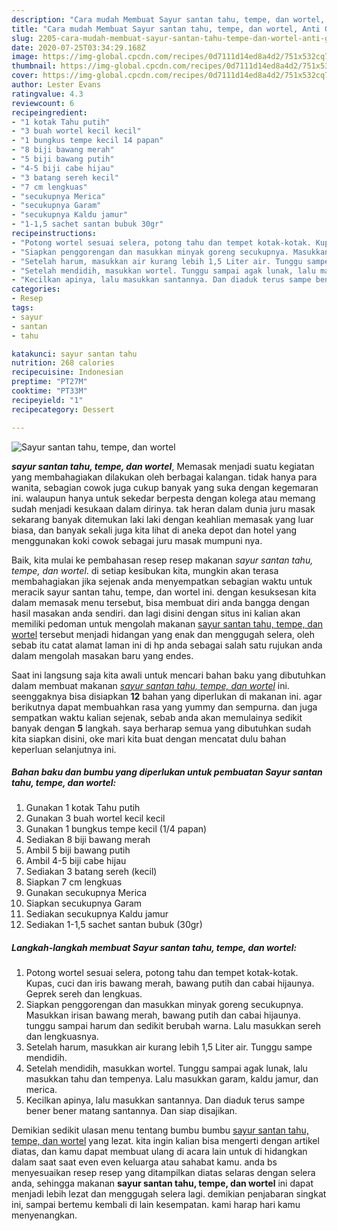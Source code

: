 ```yaml
---
description: "Cara mudah Membuat Sayur santan tahu, tempe, dan wortel, Anti Gagal"
title: "Cara mudah Membuat Sayur santan tahu, tempe, dan wortel, Anti Gagal"
slug: 2205-cara-mudah-membuat-sayur-santan-tahu-tempe-dan-wortel-anti-gagal
date: 2020-07-25T03:34:29.168Z
image: https://img-global.cpcdn.com/recipes/0d7111d14ed8a4d2/751x532cq70/sayur-santan-tahu-tempe-dan-wortel-foto-resep-utama.jpg
thumbnail: https://img-global.cpcdn.com/recipes/0d7111d14ed8a4d2/751x532cq70/sayur-santan-tahu-tempe-dan-wortel-foto-resep-utama.jpg
cover: https://img-global.cpcdn.com/recipes/0d7111d14ed8a4d2/751x532cq70/sayur-santan-tahu-tempe-dan-wortel-foto-resep-utama.jpg
author: Lester Evans
ratingvalue: 4.3
reviewcount: 6
recipeingredient:
- "1 kotak Tahu putih"
- "3 buah wortel kecil kecil"
- "1 bungkus tempe kecil 14 papan"
- "8 biji bawang merah"
- "5 biji bawang putih"
- "4-5 biji cabe hijau"
- "3 batang sereh kecil"
- "7 cm lengkuas"
- "secukupnya Merica"
- "secukupnya Garam"
- "secukupnya Kaldu jamur"
- "1-1,5 sachet santan bubuk 30gr"
recipeinstructions:
- "Potong wortel sesuai selera, potong tahu dan tempet kotak-kotak. Kupas, cuci dan iris bawang merah, bawang putih dan cabai hijaunya. Geprek sereh dan lengkuas."
- "Siapkan penggorengan dan masukkan minyak goreng secukupnya. Masukkan irisan bawang merah, bawang putih dan cabai hijaunya. tunggu sampai harum dan sedikit berubah warna. Lalu masukkan sereh dan lengkuasnya."
- "Setelah harum, masukkan air kurang lebih 1,5 Liter air. Tunggu sampe mendidih."
- "Setelah mendidih, masukkan wortel. Tunggu sampai agak lunak, lalu masukkan tahu dan tempenya. Lalu masukkan garam, kaldu jamur, dan merica."
- "Kecilkan apinya, lalu masukkan santannya. Dan diaduk terus sampe bener bener matang santannya. Dan siap disajikan."
categories:
- Resep
tags:
- sayur
- santan
- tahu

katakunci: sayur santan tahu 
nutrition: 268 calories
recipecuisine: Indonesian
preptime: "PT27M"
cooktime: "PT33M"
recipeyield: "1"
recipecategory: Dessert

---
```



![Sayur santan tahu, tempe, dan wortel](https://img-global.cpcdn.com/recipes/0d7111d14ed8a4d2/751x532cq70/sayur-santan-tahu-tempe-dan-wortel-foto-resep-utama.jpg)

<b><i>sayur santan tahu, tempe, dan wortel</i></b>, Memasak menjadi suatu kegiatan yang membahagiakan dilakukan oleh berbagai kalangan. tidak hanya para wanita, sebagian cowok juga cukup banyak yang suka dengan kegemaran ini. walaupun hanya untuk sekedar berpesta dengan kolega atau memang sudah menjadi kesukaan dalam dirinya. tak heran dalam dunia juru masak sekarang banyak ditemukan laki laki dengan keahlian memasak yang luar biasa, dan banyak sekali juga kita lihat di aneka depot dan hotel yang menggunakan koki cowok sebagai juru masak mumpuni nya.

Baik, kita mulai ke pembahasan resep resep makanan <i>sayur santan tahu, tempe, dan wortel</i>. di setiap kesibukan kita, mungkin akan terasa membahagiakan jika sejenak anda menyempatkan sebagian waktu untuk meracik sayur santan tahu, tempe, dan wortel ini. dengan kesuksesan kita dalam memasak menu tersebut, bisa membuat diri anda bangga dengan hasil masakan anda sendiri. dan lagi disini dengan situs ini kalian akan memiliki pedoman untuk mengolah makanan <u>sayur santan tahu, tempe, dan wortel</u> tersebut menjadi hidangan yang enak dan menggugah selera, oleh sebab itu catat alamat laman ini di hp anda sebagai salah satu rujukan anda dalam mengolah masakan baru yang endes.




Saat ini langsung saja kita awali untuk mencari bahan baku yang dibutuhkan dalam membuat makanan <u><i>sayur santan tahu, tempe, dan wortel</i></u> ini. seenggaknya bisa disiapkan <b>12</b> bahan yang diperlukan di makanan ini. agar berikutnya dapat membuahkan rasa yang yummy dan sempurna. dan juga sempatkan waktu kalian sejenak, sebab anda akan memulainya sedikit banyak dengan <b>5</b> langkah. saya berharap semua yang dibutuhkan sudah kita siapkan disini, oke mari kita buat dengan mencatat dulu bahan keperluan selanjutnya ini.

<!--inarticleads1-->

##### Bahan baku dan bumbu yang diperlukan untuk pembuatan Sayur santan tahu, tempe, dan wortel:

1. Gunakan 1 kotak Tahu putih
1. Gunakan 3 buah wortel kecil kecil
1. Gunakan 1 bungkus tempe kecil (1/4 papan)
1. Sediakan 8 biji bawang merah
1. Ambil 5 biji bawang putih
1. Ambil 4-5 biji cabe hijau
1. Sediakan 3 batang sereh (kecil)
1. Siapkan 7 cm lengkuas
1. Gunakan secukupnya Merica
1. Siapkan secukupnya Garam
1. Sediakan secukupnya Kaldu jamur
1. Sediakan 1-1,5 sachet santan bubuk (30gr)




<!--inarticleads2-->

##### Langkah-langkah membuat Sayur santan tahu, tempe, dan wortel:

1. Potong wortel sesuai selera, potong tahu dan tempet kotak-kotak. Kupas, cuci dan iris bawang merah, bawang putih dan cabai hijaunya. Geprek sereh dan lengkuas.
1. Siapkan penggorengan dan masukkan minyak goreng secukupnya. Masukkan irisan bawang merah, bawang putih dan cabai hijaunya. tunggu sampai harum dan sedikit berubah warna. Lalu masukkan sereh dan lengkuasnya.
1. Setelah harum, masukkan air kurang lebih 1,5 Liter air. Tunggu sampe mendidih.
1. Setelah mendidih, masukkan wortel. Tunggu sampai agak lunak, lalu masukkan tahu dan tempenya. Lalu masukkan garam, kaldu jamur, dan merica.
1. Kecilkan apinya, lalu masukkan santannya. Dan diaduk terus sampe bener bener matang santannya. Dan siap disajikan.




Demikian sedikit ulasan menu tentang bumbu bumbu <u>sayur santan tahu, tempe, dan wortel</u> yang lezat. kita ingin kalian bisa mengerti dengan artikel diatas, dan kamu dapat membuat ulang di acara lain untuk di hidangkan dalam saat saat even even keluarga atau sahabat kamu. anda bs menyesuaikan resep resep yang ditampilkan diatas selaras dengan selera anda, sehingga makanan <b>sayur santan tahu, tempe, dan wortel</b> ini dapat menjadi lebih lezat dan menggugah selera lagi. demikian penjabaran singkat ini, sampai bertemu kembali di lain kesempatan. kami harap hari kamu menyenangkan.
